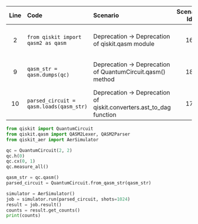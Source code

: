| Line | Code | Scenario | Scenario Id | Reference | Artifact | Refactoring |
| :--: | :--- | :------- | :---------: | :-------: | :------- | :---------- |
| 2 | `from qiskit import qasm2 as qasm` | Deprecation -> Deprecation of qiskit.qasm module | 16 | 0e323991-f76c-4e8b-9bf4-0a8f1455f99d | qiskit.qasm | `from qiskit.qasm import QASM2Lexer, QASM2Parser` |
| 9 | `qasm_str = qasm.dumps(qc)` | Deprecation -> Deprecation of QuantumCircuit.qasm() method | 18 | d7e9e7b3-38c8-4b1a-b6a3-8cbdaa6227b4 | QuantumCircuit.qasm() | `qasm_str = qc.qasm()` |
| 10 | `parsed_circuit = qasm.loads(qasm_str)` | Deprecation -> Deprecation of qiskit.converters.ast_to_dag function | 17 | 7ee71448-83a6-4ba4-8284-9b29b875ca8f | qiskit.converters.ast_to_dag | `parsed_circuit = QuantumCircuit.from_qasm_str(qasm_str)` |


```python
from qiskit import QuantumCircuit
from qiskit.qasm import QASM2Lexer, QASM2Parser
from qiskit_aer import AerSimulator

qc = QuantumCircuit(2, 2)
qc.h(0)
qc.cx(0, 1)
qc.measure_all()

qasm_str = qc.qasm()
parsed_circuit = QuantumCircuit.from_qasm_str(qasm_str)

simulator = AerSimulator()
job = simulator.run(parsed_circuit, shots=1024)
result = job.result()
counts = result.get_counts()
print(counts)
```